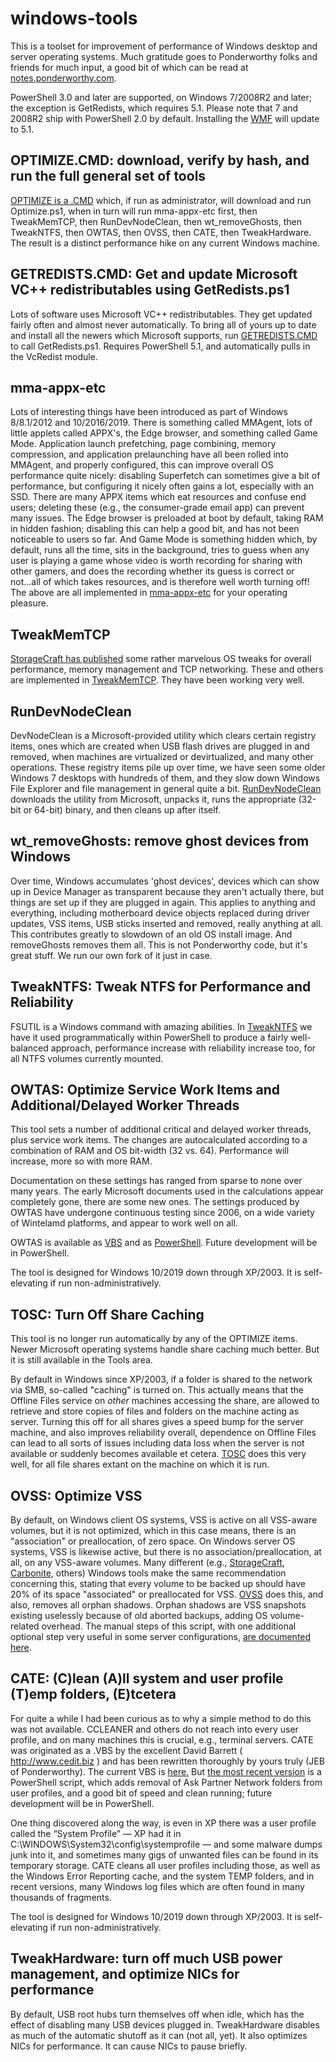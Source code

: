 # windows-tools

This is a toolset for improvement of performance of Windows desktop and server operating systems.  Much gratitude goes to Ponderworthy folks and friends for much input, a good bit of which can be read at [notes.ponderworthy.com](https://notes.ponderworthy.com).

PowerShell 3.0 and later are supported, on Windows 7/2008R2 and later; the exception is GetRedists, which requires 5.1.  Please note that 7 and 2008R2 ship with PowerShell 2.0 by default.  Installing the [WMF](https://www.microsoft.com/en-us/download/details.aspx?id=54616) will update to 5.1.  

## OPTIMIZE.CMD:  download, verify by hash, and run the full general set of tools

[OPTIMIZE is a .CMD](https://raw.githubusercontent.com/jebofponderworthy/windows-tools/master/RUN/OPTIMIZE.CMD) which, if run as administrator, will download and run Optimize.ps1, when in turn will run mma-appx-etc first, then TweakMemTCP, then RunDevNodeClean, then wt_removeGhosts, then TweakNTFS, then OWTAS, then OVSS, then CATE, then TweakHardware.  The result is a distinct performance hike on any current Windows machine.

## GETREDISTS.CMD:  Get and update Microsoft VC++ redistributables using GetRedists.ps1

Lots of software uses Microsoft VC++ redistributables.  They get updated fairly often and almost never automatically.  To bring all of yours up to date and install all the newers which Microsoft supports, run [GETREDISTS.CMD](https://raw.githubusercontent.com/jebofponderworthy/windows-tools/master/RUN/GETREDISTS.CMD) to call GetRedists.ps1.  Requires PowerShell 5.1, and automatically pulls in the VcRedist module.

## mma-appx-etc

Lots of interesting things have been introduced as part of Windows 8/8.1/2012 and 10/2016/2019.  There is something called MMAgent, lots of little applets called APPX's, the Edge browser, and something called Game Mode.  Application launch prefetching, page combining, memory compression, and application prelaunching have all been rolled into MMAgent, and properly configured, this can improve overall OS performance quite nicely: disabling Superfetch can sometimes give a bit of performance, but configuring it nicely often gains a lot, especially with an SSD.  There are many APPX items which eat resources and confuse end users; deleting these (e.g., the consumer-grade email app) can prevent many issues.  The Edge browser is preloaded at boot by default, taking RAM in hidden fashion; disabling this can help a good bit, and has not been noticeable to users so far.  And Game Mode is something hidden which, by default, runs all the time, sits in the background, tries to guess when any user is playing a game whose video is worth recording for sharing with other gamers, and does the recording whether its guess is correct or not...all of which takes resources, and is therefore well worth turning off!  The above are all implemented in [mma-appx-etc](https://github.com/jebofponderworthy/windows-tools/raw/master/tools/mma-appx-etc.ps1) for your operating pleasure.

## TweakMemTCP

[StorageCraft has published](https://support.storagecraft.com/s/article/Tuning-Guide-for-StorageCraft-Software-on-Servers?language=en_US) some rather marvelous OS tweaks for overall performance, memory management and TCP networking.  These and others are implemented in [TweakMemTCP](https://github.com/jebofponderworthy/windows-tools/raw/master/tools/TweakMemTCP.ps1).  They have been working very well.

## RunDevNodeClean

DevNodeClean is a Microsoft-provided utility which clears certain registry items, ones which are created when USB flash drives are plugged in and removed, when machines are virtualized or devirtualized, and many other operations.  These registry items pile up over time, we have seen some older Windows 7 desktops with hundreds of them, and they slow down Windows File Explorer and file management in general quite a bit.  [RunDevNodeClean](https://github.com/jebofponderworthy/windows-tools/raw/master/tools/RunDevNodeClean.ps1) downloads the utility from Microsoft, unpacks it, runs the appropriate (32-bit or 64-bit) binary, and then cleans up after itself.

## wt_removeGhosts: remove ghost devices from Windows

Over time, Windows accumulates 'ghost devices', devices which can show up in Device Manager as transparent because they aren't actually there, but things are set up if they are plugged in again.  This applies to anything and everything, including motherboard device objects replaced during driver updates, VSS items, USB sticks inserted and removed, really anything at all.  This contributes greatly to slowdown of an old OS install image.  And removeGhosts removes them all.  This is not Ponderworthy code, but it's great stuff.  We run our own fork of it just in case.

## TweakNTFS: Tweak NTFS for Performance and Reliability

FSUTIL is a Windows command with amazing abilities.  In [TweakNTFS](https://raw.githubusercontent.com/jebofponderworthy/windows-tools/master/tools/TweakNTFS.ps1) we have it used programmatically within PowerShell to produce a fairly well-balanced approach, performance increase with reliability increase too, for all NTFS volumes currently mounted.  

## OWTAS: Optimize Service Work Items and Additional/Delayed Worker Threads

This tool sets a number of additional critical and delayed worker threads,
plus service work items. The changes are autocalculated according to a
combination of RAM and OS bit-width (32 vs. 64). Performance will increase,
more so with more RAM.

Documentation on these settings has ranged from sparse to none over
many years.  The early Microsoft documents used in the  calculations appear
completely gone, there are some new ones.  The settings produced by OWTAS
have undergone continuous testing since 2006, on a wide variety of 
Wintelamd platforms, and appear to work well on all.
  
OWTAS is available as [VBS](https://github.com/jebofponderworthy/windows-tools/raw/master/old-vbs/OWTAS.VBS) and as [PowerShell](https://github.com/jebofponderworthy/windows-tools/raw/master/tools/OWTAS.ps1).  Future development will be in PowerShell.

The tool is designed for Windows 10/2019 down through XP/2003. It is self-elevating if run non-administratively.

## TOSC: Turn Off Share Caching

This tool is no longer run automatically by any of the OPTIMIZE items.  Newer Microsoft operating systems handle share caching much better.  But it is still available in the Tools area.

By default in Windows since XP/2003, if a folder is shared to the network via SMB, so-called "caching" is turned on.  This actually means that the Offline Files service on *other* machines accessing the share, are allowed to retrieve and store copies of files and folders on the machine acting as server.  Turning this off for all shares gives a speed bump for the server machine, and also improves reliability overall, dependence on Offline Files can lead to all sorts of issues including data loss when the server is not available or suddenly becomes available et cetera.  [TOSC](https://github.com/jebofponderworthy/windows-tools/raw/master/tools/TOSC.ps1) does this very well, for all file shares extant on the machine on which it is run.

## OVSS:  Optimize VSS

By default, on Windows client OS systems, VSS is active on all VSS-aware volumes, but it is not optimized, which in this case means, there is an "association" or preallocation, of zero space.  On Windows server OS systems, VSS is likewise active, but there is no association/preallocation, at all, on any VSS-aware volumes.  Many different (e.g., [StorageCraft](https://www.storagecraft.com/support/kb/article/289), [Carbonite](https://support.carbonite.com/articles/Server-Windows-How-to-Manage-VSS-Shadowstorage-Space), others) Windows tools make the same recommendation concerning this, stating that every volume to be backed up should have 20% of its space "associated" or preallocated for VSS.  [OVSS](https://github.com/jebofponderworthy/windows-tools/raw/master/tools/OVSS.ps1) does this, and also, removes all orphan shadows.  Orphan shadows are VSS snapshots existing uselessly because of old aborted backups, adding OS volume-related overhead.  The manual steps of this script, with one additional optional step very useful in some server configurations, [are documented here](https://notes.ponderworthy.com/thorough-cleanup-of-vss).

## CATE: (C)lean (A)ll system and user profile (T)emp folders, (E)tcetera

For quite a while I had been curious as to why a simple method to do this was not available. CCLEANER and others do not reach into every user profile, and on many machines this is crucial, e.g., terminal servers. CATE was originated as a .VBS by the excellent David Barrett ( http://www.cedit.biz ) and has been rewritten thoroughly by yours truly (JEB of Ponderworthy). The current VBS is [here.](https://raw.githubusercontent.com/jebofponderworthy/windows-tools/master/old-vbs/CATE.vbs)  But [the most recent version](https://raw.githubusercontent.com/jebofponderworthy/windows-tools/master/tools/CATE.ps1) is a PowerShell script, which adds removal of Ask Partner Network folders from user profiles, and a good bit of speed and clean running; future development will be in PowerShell.

One thing discovered along the way, is even in XP there was a user profile called the “System Profile” — XP had it in C:\WINDOWS\System32\config\systemprofile — and some malware dumps junk into it, and sometimes many gigs of unwanted files can be found in its temporary storage. CATE cleans all user profiles including those, as well as the Windows Error Reporting cache, and the system TEMP folders, and in recent versions, many Windows log files which are often found in many thousands of fragments.

The tool is designed for Windows 10/2019 down through XP/2003. It is self-elevating if run non-administratively.

## TweakHardware: turn off much USB power management, and optimize NICs for performance

By default, USB root hubs turn themselves off when idle, which has the effect of disabling many USB devices plugged in.  TweakHardware disables as much of the automatic shutoff as it can (not all, yet).  It also optimizes NICs for performance.  It can cause NICs to pause briefly.

